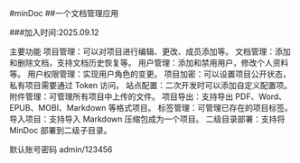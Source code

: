 #minDoc
##一个文档管理应用

###加入时间:2025.09.12

主要功能
项目管理：可以对项目进行编辑、更改、成员添加等。
文档管理：添加和删除文档，支持文档历史恢复等。
用户管理：添加和禁用用户，修改个人资料等。
用户权限管理：实现用户角色的变更。
项目加密：可以设置项目公开状态，私有项目需要通过 Token 访问。
站点配置：二次开发时可以添加自定义配置项。
附件管理：可管理所有项目中上传的文件。
项目导出：支持导出 PDF、Word、EPUB、MOBI、Markdown 等格式项目。
标签管理：可管理已存在的项目标签。
导入项目：支持导入 Markdown 压缩包成为一个项目。
二级目录部署：支持将 MinDoc 部署到二级子目录。

默认账号密码  admin/123456
